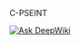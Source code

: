C-PSEINT

[![Ask DeepWiki](https://deepwiki.com/badge.svg)](https://deepwiki.com/Bearserker10029/C-PSEINT)

